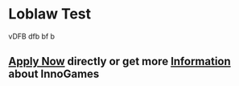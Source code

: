 <h1>Loblaw Test</h1>
vDFB
dfb
bf
b


<h2><a href="https://jobs.eu.lever.co/leverdemo/5cd88d1d-59a6-49be-8a8f-c2e4cf64eee7/apply">Apply Now</a> directly or get more <a href="https://jobs.eu.lever.co/leverdemo/5cd88d1d-59a6-49be-8a8f-c2e4cf64eee7">Information</a> about InnoGames</h2>